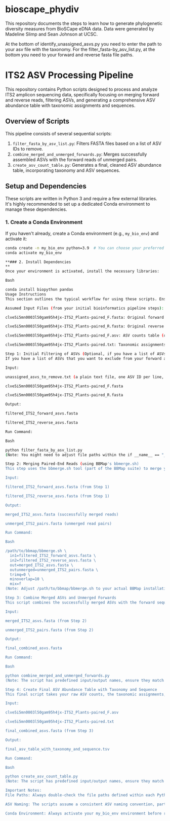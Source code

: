 # bioscape_phydiv

This repository documents the steps to learn how to generate phylogenetic diversity measures from BioSCape eDNA data.
Data were generated by Madeline Slimp and Sean Johnson at UCSC.

At the bottom of identify_unassigned_asvs.py you need to enter the path to your asv file with the taxonomy. For the filter_fasta-by_asv_list.py, at the bottom you need to your forward and reverse fasta file paths.

# ITS2 ASV Processing Pipeline

This repository contains Python scripts designed to process and analyze ITS2 amplicon sequencing data, specifically focusing on merging forward and reverse reads, filtering ASVs, and generating a comprehensive ASV abundance table with taxonomic assignments and sequences.

## Overview of Scripts

This pipeline consists of several sequential scripts:

1.  `filter_fasta_by_asv_list.py`: Filters FASTA files based on a list of ASV IDs to remove.
2.  `combine_merged_and_unmerged_forwards.py`: Merges successfully assembled ASVs with the forward reads of unmerged pairs.
3.  `create_asv_count_table.py`: Generates a final, cleaned ASV abundance table, incorporating taxonomy and ASV sequences.

## Setup and Dependencies

These scripts are written in Python 3 and require a few external libraries. It's highly recommended to set up a dedicated Conda environment to manage these dependencies.

### 1. Create a Conda Environment

If you haven't already, create a Conda environment (e.g., `my_bio_env`) and activate it:

```bash
conda create -n my_bio_env python=3.9  # You can choose your preferred Python 3.x version
conda activate my_bio_env

**### 2. Install Dependencies
**
Once your environment is activated, install the necessary libraries:

Bash

conda install biopython pandas
Usage Instructions
This section outlines the typical workflow for using these scripts. Ensure all input files are in the same directory as the scripts, or update the file paths within each script accordingly.

Assumed Input Files (from your initial bioinformatics pipeline steps):

clve5i5mn0003l50gam95h4jx-ITS2_Plants-paired_F.fasta: Original forward ASV FASTA file.

clve5i5mn0003l50gam95h4jx-ITS2_Plants-paired_R.fasta: Original reverse ASV FASTA file.

clve5i5mn0003l50gam95h4jx-ITS2_Plants-paired_F.asv: ASV counts table (often generated by DADA2 or similar tools).

clve5i5mn0003l50gam95h4jx-ITS2_Plants-paired.txt: Taxonomic assignments file for your ASVs.

Step 1: Initial Filtering of ASVs (Optional, if you have a list of ASVs to remove)
If you have a list of ASVs that you want to exclude from your forward and reverse FASTA files (e.g., unassigned ASVs from an earlier step), use this script.

Input:

unassigned_asvs_to_remove.txt (a plain text file, one ASV ID per line, e.g., from a previous filtering step)

clve5i5mn0003l50gam95h4jx-ITS2_Plants-paired_F.fasta

clve5i5mn0003l50gam95h4jx-ITS2_Plants-paired_R.fasta

Output:

filtered_ITS2_forward_asvs.fasta

filtered_ITS2_reverse_asvs.fasta

Run Command:

Bash

python filter_fasta_by_asv_list.py
(Note: You might need to adjust file paths within the if __name__ == "__main__": block of the script.)

Step 2: Merging Paired-End Reads (using BBMap's bbmerge.sh)
This step uses the bbmerge.sh tool (part of the BBMap suite) to merge your filtered forward and reverse ASV sequences. The mix=f parameter is crucial here, as it ensures out contains only successfully merged reads and outunmerged contains only unmerged pairs.

Input:

filtered_ITS2_forward_asvs.fasta (from Step 1)

filtered_ITS2_reverse_asvs.fasta (from Step 1)

Output:

merged_ITS2_asvs.fasta (successfully merged reads)

unmerged_ITS2_pairs.fasta (unmerged read pairs)

Run Command:

Bash

/path/to/bbmap/bbmerge.sh \
  in1=filtered_ITS2_forward_asvs.fasta \
  in2=filtered_ITS2_reverse_asvs.fasta \
  out=merged_ITS2_asvs.fasta \
  outunmerged=unmerged_ITS2_pairs.fasta \
  trimq=0 \
  minoverlap=10 \
  mix=f
(Note: Adjust /path/to/bbmap/bbmerge.sh to your actual BBMap installation path.)

Step 3: Combine Merged ASVs and Unmerged Forwards
This script combines the successfully merged ASVs with the forward sequences from the unmerged pairs, creating a single comprehensive FASTA file of unique ASVs.

Input:

merged_ITS2_asvs.fasta (from Step 2)

unmerged_ITS2_pairs.fasta (from Step 2)

Output:

final_combined_asvs.fasta

Run Command:

Bash

python combine_merged_and_unmerged_forwards.py
(Note: The script has predefined input/output names, ensure they match your files.)

Step 4: Create Final ASV Abundance Table with Taxonomy and Sequence
This final script takes your raw ASV counts, the taxonomic assignments, and the combined ASV FASTA file to generate a single, cleaned, tab-delimited table. This table will include ASV names, their full sequences, taxonomic paths, and read counts per sample. It also filters out any ASVs not present in your final_combined_asvs.fasta.

Input:

clve5i5mn0003l50gam95h4jx-ITS2_Plants-paired_F.asv

clve5i5mn0003l50gam95h4jx-ITS2_Plants-paired.txt

final_combined_asvs.fasta (from Step 3)

Output:

final_asv_table_with_taxonomy_and_sequence.tsv

Run Command:

Bash

python create_asv_count_table.py
(Note: The script has predefined input/output names, ensure they match your files.)

Important Notes:
File Paths: Always double-check the file paths defined within each Python script (in the if __name__ == "__main__": block) to ensure they correctly point to your input and desired output locations.

ASV Naming: The scripts assume a consistent ASV naming convention, particularly for identifying forward reads in unmerged pairs (e.g., containing _F_ in their ID) and for matching ASVs between different files.

Conda Environment: Always activate your my_bio_env environment before running any of the Python scripts (conda activate my_bio_env).

